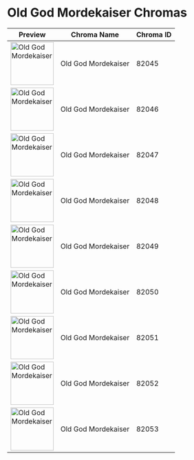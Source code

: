 # Old God Mordekaiser Chromas

| Preview | Chroma Name | Chroma ID |
|---|---|---|
| <img src='https://raw.communitydragon.org/latest/plugins/rcp-be-lol-game-data/global/default/v1/champion-chroma-images/82/82045.png' alt='Old God Mordekaiser' width='100'> | Old God Mordekaiser | 82045 |
| <img src='https://raw.communitydragon.org/latest/plugins/rcp-be-lol-game-data/global/default/v1/champion-chroma-images/82/82046.png' alt='Old God Mordekaiser' width='100'> | Old God Mordekaiser | 82046 |
| <img src='https://raw.communitydragon.org/latest/plugins/rcp-be-lol-game-data/global/default/v1/champion-chroma-images/82/82047.png' alt='Old God Mordekaiser' width='100'> | Old God Mordekaiser | 82047 |
| <img src='https://raw.communitydragon.org/latest/plugins/rcp-be-lol-game-data/global/default/v1/champion-chroma-images/82/82048.png' alt='Old God Mordekaiser' width='100'> | Old God Mordekaiser | 82048 |
| <img src='https://raw.communitydragon.org/latest/plugins/rcp-be-lol-game-data/global/default/v1/champion-chroma-images/82/82049.png' alt='Old God Mordekaiser' width='100'> | Old God Mordekaiser | 82049 |
| <img src='https://raw.communitydragon.org/latest/plugins/rcp-be-lol-game-data/global/default/v1/champion-chroma-images/82/82050.png' alt='Old God Mordekaiser' width='100'> | Old God Mordekaiser | 82050 |
| <img src='https://raw.communitydragon.org/latest/plugins/rcp-be-lol-game-data/global/default/v1/champion-chroma-images/82/82051.png' alt='Old God Mordekaiser' width='100'> | Old God Mordekaiser | 82051 |
| <img src='https://raw.communitydragon.org/latest/plugins/rcp-be-lol-game-data/global/default/v1/champion-chroma-images/82/82052.png' alt='Old God Mordekaiser' width='100'> | Old God Mordekaiser | 82052 |
| <img src='https://raw.communitydragon.org/latest/plugins/rcp-be-lol-game-data/global/default/v1/champion-chroma-images/82/82053.png' alt='Old God Mordekaiser' width='100'> | Old God Mordekaiser | 82053 |
